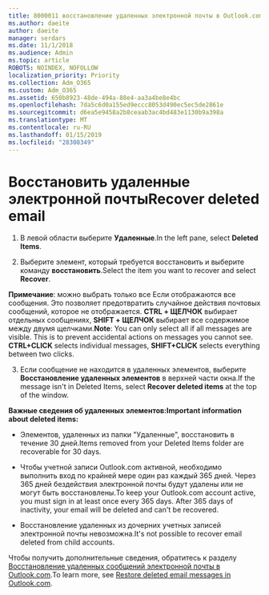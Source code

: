 ```yaml
---
title: 8000011 восстановление удаленных электронной почты в Outlook.com
ms.author: daeite
author: daeite
manager: serdars
ms.date: 11/1/2018
ms.audience: Admin
ms.topic: article
ROBOTS: NOINDEX, NOFOLLOW
localization_priority: Priority
ms.collection: Adm_O365
ms.custom: Adm_O365
ms.assetid: 650b8923-48de-494a-88e4-aa3a4be8e4bc
ms.openlocfilehash: 7da5c6d0a155ed9eccc8053d490ec5ec5de2861e
ms.sourcegitcommit: d6ea5e9458a2b8ceaab3ac4bd483e1130b9a398a
ms.translationtype: MT
ms.contentlocale: ru-RU
ms.lasthandoff: 01/15/2019
ms.locfileid: "28308349"
---
```

# <a name="recover-deleted-email"></a><span data-ttu-id="603b5-102">Восстановить удаленные электронной почты</span><span class="sxs-lookup"><span data-stu-id="603b5-102">Recover deleted email</span></span>

1. <span data-ttu-id="603b5-103">В левой области выберите **Удаленные**.</span><span class="sxs-lookup"><span data-stu-id="603b5-103">In the left pane, select **Deleted Items**.</span></span> 
    
2. <span data-ttu-id="603b5-104">Выберите элемент, который требуется восстановить и выберите команду **восстановить**.</span><span class="sxs-lookup"><span data-stu-id="603b5-104">Select the item you want to recover and select **Recover**.</span></span> 
  
 <span data-ttu-id="603b5-p101">**Примечание**: можно выбрать только все Если отображаются все сообщения. Это позволяет предотвратить случайное действия почтовых сообщений, которое не отображается. **CTRL + ЩЕЛЧОК** выбирает отдельных сообщениях, **SHIFT + ЩЕЛЧОК** выбирает все содержимое между двумя щелчками.</span><span class="sxs-lookup"><span data-stu-id="603b5-p101">**Note**: You can only select all if all messages are visible. This is to prevent accidental actions on messages you cannot see. **CTRL+CLICK** selects individual messages, **SHIFT+CLICK** selects everything between two clicks.</span></span> 
    
3. <span data-ttu-id="603b5-108">Если сообщение не находится в удаленных элементов, выберите **Восстановление удаленных элементов** в верхней части окна.</span><span class="sxs-lookup"><span data-stu-id="603b5-108">If the message isn't in Deleted Items, select **Recover deleted items** at the top of the window.</span></span> 
    
 <span data-ttu-id="603b5-109">**Важные сведения об удаленных элементов:**</span><span class="sxs-lookup"><span data-stu-id="603b5-109">**Important information about deleted items:**</span></span>
  
- <span data-ttu-id="603b5-110">Элементов, удаленных из папки "Удаленные", восстановить в течение 30 дней.</span><span class="sxs-lookup"><span data-stu-id="603b5-110">Items removed from your Deleted Items folder are recoverable for 30 days.</span></span>
    
- <span data-ttu-id="603b5-p102">Чтобы учетной записи Outlook.com активной, необходимо выполнить вход по крайней мере один раз каждый 365 дней. Через 365 дней бездействия электронной почты будут удалены или не могут быть восстановлены.</span><span class="sxs-lookup"><span data-stu-id="603b5-p102">To keep your Outlook.com account active, you must sign in at least once every 365 days. After 365 days of inactivity, your email will be deleted and can't be recovered.</span></span>
    
- <span data-ttu-id="603b5-113">Восстановление удаленных из дочерних учетных записей электронной почты невозможна.</span><span class="sxs-lookup"><span data-stu-id="603b5-113">It's not possible to recover email deleted from child accounts.</span></span>
    
<span data-ttu-id="603b5-114">Чтобы получить дополнительные сведения, обратитесь к разделу [Восстановление удаленных сообщений электронной почты в Outlook.com](https://go.microsoft.com/fwlink/p/?linkid=873117).</span><span class="sxs-lookup"><span data-stu-id="603b5-114">To learn more, see [Restore deleted email messages in Outlook.com](https://go.microsoft.com/fwlink/p/?linkid=873117).</span></span>
  

